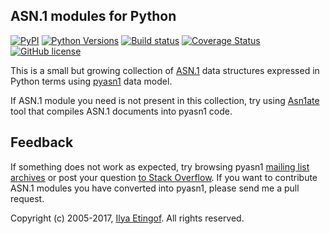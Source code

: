 
ASN.1 modules for Python
------------------------
[![PyPI](https://img.shields.io/pypi/v/pyasn1-modules.svg?maxAge=2592000)](https://pypi.python.org/pypi/pyasn1-modules)
[![Python Versions](https://img.shields.io/pypi/pyversions/pyasn1-modules.svg)](https://pypi.python.org/pypi/pyasn1-modules/)
[![Build status](https://travis-ci.org/etingof/pyasn1-modules.svg?branch=master)](https://secure.travis-ci.org/etingof/pyasn1-modules)
[![Coverage Status](https://img.shields.io/codecov/c/github/etingof/pyasn1-modules.svg)](https://codecov.io/github/etingof/pyasn1-modules/)
[![GitHub license](https://img.shields.io/badge/license-BSD-blue.svg)](https://raw.githubusercontent.com/etingof/pyasn1-modules/master/LICENSE.txt)

This is a small but growing collection of 
[ASN.1](https://www.itu.int/rec/dologin_pub.asp?lang=e&id=T-REC-X.208-198811-W!!PDF-E&type=items)
data structures expressed in Python terms using [pyasn1](https://github.com/etingof/pyasn1) data model.

If ASN.1 module you need is not present in this collection, try using
[Asn1ate](https://github.com/kimgr/asn1ate) tool that compiles ASN.1 documents
into pyasn1 code. 

Feedback
--------

If something does not work as expected, try browsing pyasn1
[mailing list archives](https://sourceforge.net/p/pyasn1/mailman/pyasn1-users/)
or post your question
[to Stack Overflow](http://stackoverflow.com/questions/ask).
If you want to contribute ASN.1 modules you have converted into pyasn1,
please send me a pull request.

Copyright (c) 2005-2017, [Ilya Etingof](mailto:etingof@gmail.com).
All rights reserved.

